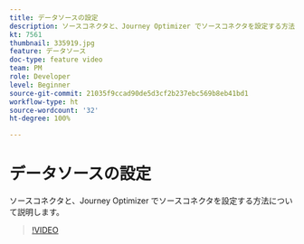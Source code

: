 ```yaml
---
title: データソースの設定
description: ソースコネクタと、Journey Optimizer でソースコネクタを設定する方法について説明します。
kt: 7561
thumbnail: 335919.jpg
feature: データソース
doc-type: feature video
team: PM
role: Developer
level: Beginner
source-git-commit: 21035f9ccad90de5d3cf2b237ebc569b8eb41bd1
workflow-type: ht
source-wordcount: '32'
ht-degree: 100%

---
```



# データソースの設定

ソースコネクタと、Journey Optimizer でソースコネクタを設定する方法について説明します。

>[!VIDEO](https://video.tv.adobe.com/v/335919?quality=12)

